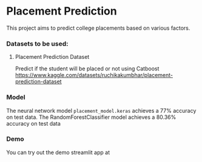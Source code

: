 # Placement Prediction

This project aims to predict college placements based on various factors.

### Datasets to be used:

1. Placement Prediction Dataset

   Predict if the student will be placed or not using Catboost
   https://www.kaggle.com/datasets/ruchikakumbhar/placement-prediction-dataset

### Model

The neural network model `placement_model.keras` achieves a 77% accuracy on test data.
The RandomForestClassifier model achieves a 80.36% accuracy on test data

### Demo

You can try out the demo streamlit app at
